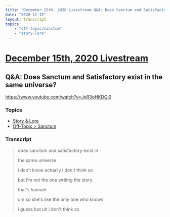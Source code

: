 ```yaml
---
title: "December 15th, 2020 Livestream Q&A: Does Sanctum and Satisfactory exist in the same universe?"
date: "2020-12-15"
layout: transcript
topics:
    - "off-topic/sanctum"
    - "story-lore"
---
```

# [December 15th, 2020 Livestream](../2020-12-15.md)
## Q&A: Does Sanctum and Satisfactory exist in the same universe?
https://www.youtube.com/watch?v=JnR3oHKDQi0

### Topics
* [Story & Lore](../topics/story-lore.md)
* [Off-Topic > Sanctum](../topics/off-topic/sanctum.md)

### Transcript

> does sanctum and satisfactory exist in
> 
> the same universe
> 
> i don't know actually i don't think so
> 
> but i'm not the one writing the story
> 
> that's hannah
> 
> um so she's like the only one who knows
> 
> i guess but uh i don't think so
> 

